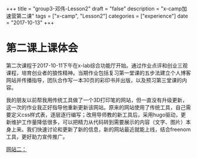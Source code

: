 +++ title = "group3-邓伟-Lesson2" draft = "false" description = "x-camp加速营第二课" tags = ["x-camp", "Lesson2"] categories = ["experience"] date = "2017-10-13" +++

# 第二课上课体会

第二次课程于2017-10-11下午在x-lab综合功能厅开始。通过作业点评和创业三观课程，培育创业者的狼性精神。当期作业包括复习第一堂课的五步法建立个人博客网站并传播指导，团队合作写一本30页的彩印书并出版，以及预习第三堂课的内容。

我的朋友以前帮我用传统工具做了一个3D打印笔的网站，但一直没有升级更新，这一次的作业我正好指导他重新更新该网站。原来的网站使用了传统工具，自己需要定义css样式表，逐层逐行编写；改用导师教的新工具后，采用hugo驱动，更新维护工作量降低很多，可以把精力从代码转到需要展示的内容（文字、图片）本身上来。我们快速讨论和更新了新的信息，新的网站最近就能上线，结合freenom工具，更好助力宣传推广。

[网站二：](http://3dlcpen.tk/)
